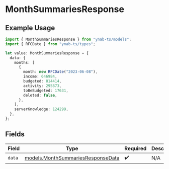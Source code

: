 # MonthSummariesResponse

## Example Usage

```typescript
import { MonthSummariesResponse } from "ynab-ts/models";
import { RFCDate } from "ynab-ts/types";

let value: MonthSummariesResponse = {
  data: {
    months: [
      {
        month: new RFCDate("2023-06-08"),
        income: 646984,
        budgeted: 814414,
        activity: 295873,
        toBeBudgeted: 17631,
        deleted: false,
      },
    ],
    serverKnowledge: 124299,
  },
};
```

## Fields

| Field                                                                        | Type                                                                         | Required                                                                     | Description                                                                  |
| ---------------------------------------------------------------------------- | ---------------------------------------------------------------------------- | ---------------------------------------------------------------------------- | ---------------------------------------------------------------------------- |
| `data`                                                                       | [models.MonthSummariesResponseData](../models/monthsummariesresponsedata.md) | :heavy_check_mark:                                                           | N/A                                                                          |